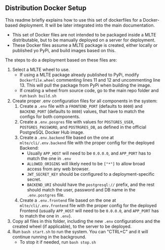 ## Distribution Docker Setup

This readme briefly explains how to use this set of dockerfiles for a Docker-based deployment. It will be later integrated into the main documentation.

 - This set of Docker files are not intended to be packaged inside a MLTE distributable, but to be manually deployed on a server for deployment.
 - These Docker files assume a MLTE package is created, either locally or published yo PyPi, and build images based on this.

 The steps to do a deployment based on these files are:

 1. Select a MLTE wheel to use.
    - If using a MLTE package already published to PyPi, modify ``Dockerfile.wheel`` commenting lines 11 and 12 and uncommenting line 13. This will pull the package from PyPi when building the image.
    - If creating a wheel from source code, go to the main repo folder and run ``bash build.sh``
 1. Create proper .env configuration files for all components in the system:
    1. Create a ``.env`` file with a ``FRONTEND_PORT`` (defaults to ``8000``) and ``BACKEND_PORT`` (defaults to ``8080``) values, that have to match the configs for both components.
    1. Create a ``.env.posgres`` file with values for ``POSTGRES_USER``, ``POSTGRES_PASSWORD``, and ``POSTRGRES_DB``, as defined in the official PostgreSQL Docker Hub image.
    1. Create a ``.env.backend`` file based on the one at ``mlte/cli/.env.backend`` file with the proper config for the deployed Backend:
       -  Usually ``APP_HOST`` will need to be ``0.0.0.0``, and ``APP_PORT`` has to match the one in ``.env``
       - ``ALLOWED_ORIGINS`` will likely need to be ``["*"]`` to allow broad access from any web browser.
       - ``JWT_SECRET_KEY`` should be configured to a deployment-specific secret.
       - ``BACKEND_URI`` should have the ``postgresql://`` prefix, and the rest should match the user, password and DB name in the ``.env.postgres`` file.
    1. Create a ``.env.frontend`` file based on the one at ``mlte/cli/.env.frontend`` file with the proper config for the deployed Frontend (usually ``APP_HOST`` will need to be ``0.0.0.0``, and ``APP_PORT`` has to match the one in ``.env``).
1. Copy all files in this folder, including the new ``.env`` configurations and the created wheel (if applicable), to the server to be deployed.
1. Run ``bash start.sh`` to run the system. You can "CTRL+C" and it will continue running in the background.
    - To stop it if needed, run ``bash stop.sh``
